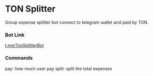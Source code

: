 # TON Splitter
Group expense splitter bot connect to telegram wallet and paid by TON.

### Bot Link
[t.me/TonSplitterBot](t.me/TonSplitterBot)


### Commands
pay: how much user pay
split: split the total expenses

